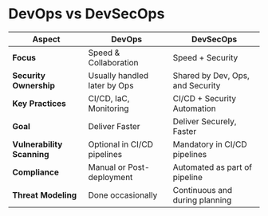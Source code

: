 # DevOps vs DevSecOps

| Aspect                | DevOps                              | DevSecOps                                    |
|----------------------|------------------------------------|--------------------------------------|
| **Focus**               | Speed & Collaboration         | Speed + Security                |
| **Security Ownership** | Usually handled later by Ops | Shared by Dev, Ops, and Security |
| **Key Practices**     | CI/CD, IaC, Monitoring  | CI/CD + Security Automation |
| **Goal**                | Deliver Faster                     | Deliver Securely, Faster      |
| **Vulnerability Scanning** | Optional in CI/CD pipelines | Mandatory in CI/CD pipelines |
| **Compliance**       | Manual or Post-deployment | Automated as part of pipeline |
| **Threat Modeling**  | Done occasionally | Continuous and during planning |

